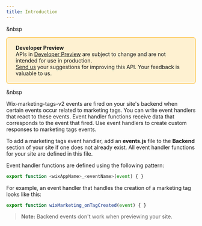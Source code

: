 ```yaml
---
title: Introduction
---
```

&nbsp

<div style="background-color: #FEF1D1; padding: 18px 24px; border-radius: 6px; border: 1px solid #FDB10C; box-sizing: border-box; display: inline-block">
    <b>Developer Preview</b>
    <br/>
    <span>APIs in <a href="https://www.wix.com/velo/reference/api-overview/developer-preview">Developer Preview</a> are subject to change and are not intended for use in production.<br/><a href="mailto:velo-preview-feedback@wix.com">Send us</a> your suggestions for improving this API. Your feedback is valuable to us.</span>
</div>

&nbsp

Wix-marketing-tags-v2 events are fired on your site's backend when certain events occur related to marketing tags.
You can write event handlers that react to these events. Event handler functions
receive data that corresponds to the event that fired. Use event handlers
to create custom responses to marketing tags events.

To add a marketing tags event handler, add an **events.js** file to the **Backend** section of your site if one does not already exist. All event handler functions for your
site are defined in this file.

Event handler functions are defined using the following pattern:
```javascript
export function <wixAppName>_<eventName>(event) { }
```

For example, an event handler that handles the creation of a marketing tag looks
like this:
```javascript
export function wixMarketing_onTagCreated(event) { }
```

> **Note:** Backend events don't work when previewing your site.
